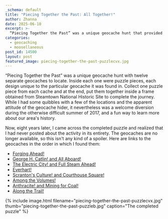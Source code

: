 ```yaml
---
_schema: default
title: "Piecing Together the Past: All Together!"
author: Zhanna
date: 2025-06-10
excerpt: >-
  “Piecing Together the Past” was a unique geocache hunt that provided a welcome diversion and a fun way to learn more about our area's history.
categories: 
  - geocaching
  - moosellaneous
post_id: 14500
layout: post 
featured_image: piecing-together-the-past-puzzlecvx.jpg    
---
```


“Piecing Together the Past” was a unique geocache hunt with twelve separate geocaches to locate. Inside each one were puzzle pieces, each design unique to the particular geocache it was found in. Collect one puzzle piece from each cache and at the end, put them together inside a frame obtained from Steamtown National Historic Site to complete the journey. While I had some quibbles with a few of the locations and the apparent attitude of the geocache hider, it nevertheless was a welcome diversion during the otherwise difficult summer of 2017, and a fun way to learn more about our area's history.

Now, eight years later, I came across the completed puzzle and realized that I had never posted about the activity in its entirety. The geocaches are no longer available, so this isn't any kind of a spoiler. Here are links to the geocaches in the order in which I found them:

* [Forging Ahead!](/2017/07/12/piecing-together-the-past-7/)
* [George H. Catlin! and All Aboard!](/2017/07/13/piecing-together-the-past-11-and-6/)
* [The Electric City! and Full Steam Ahead!](/2017/07/16/piecing-together-the-past-1-and-3/)
* [Everhart!](/2017/07/17/piecing-together-the-past-4/)
* [Scranton's Culture! and Courthouse Square!](/2017/07/18/piecing-together-the-past-5-and-12/)
* [Among the Volumes!](/2017/07/19/piecing-together-the-past-8/)
* [Anthracite! and Mining for Coal!](/2017/07/28/piecing-together-the-past-10-and-9/)
* [Along the Trail!](/2017/08/12/piecing-together-the-past-2/)

{% include image.html filename="piecing-together-the-past-puzzlecvx.jpg" thumb="piecing-together-the-past-puzzleb.jpg" caption="The completed puzzle" %}
